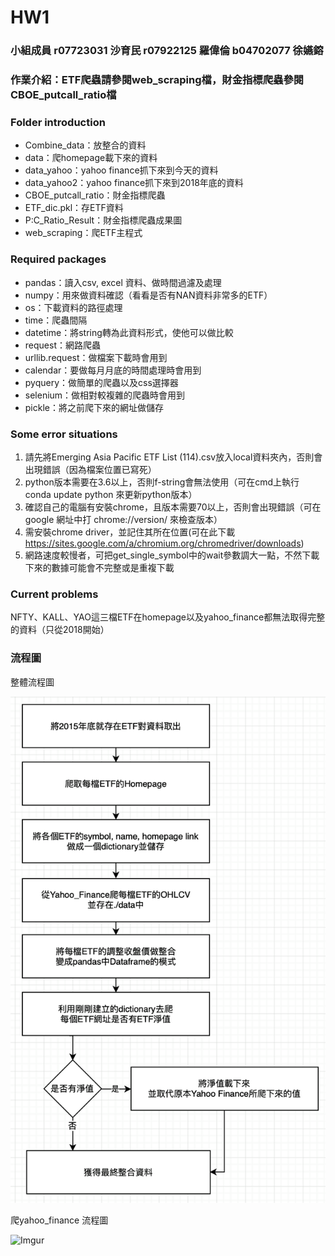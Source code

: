 # HW1
### 小組成員 r07723031 沙育民 r07922125 羅偉倫 b04702077 徐嬿鎔

### 作業介紹：ETF爬蟲請參閱web_scraping檔，財金指標爬蟲參閱CBOE_putcall_ratio檔

### Folder introduction
* Combine_data：放整合的資料
* data：爬homepage載下來的資料
* data_yahoo：yahoo finance抓下來到今天的資料 
* data_yahoo2：yahoo finance抓下來到2018年底的資料 
* CBOE_putcall_ratio：財金指標爬蟲
* ETF_dic.pkl：存ETF資料
* P:C_Ratio_Result：財金指標爬蟲成果圖
* web_scraping：爬ETF主程式

### Required packages
* pandas：讀入csv, excel 資料、做時間過濾及處理
* numpy：用來做資料確認（看看是否有NAN資料非常多的ETF）
* os：下載資料的路徑處理 
* time：爬蟲間隔 
* datetime：將string轉為此資料形式，使他可以做比較
* request：網路爬蟲 
* urllib.request：做檔案下載時會用到 
* calendar：要做每月月底的時間處理時會用到
* pyquery：做簡單的爬蟲以及css選擇器
* selenium：做相對較複雜的爬蟲時會用到
* pickle：將之前爬下來的網址做儲存

### Some error situations
1. 請先將Emerging Asia Pacific ETF List (114).csv放入local資料夾內，否則會出現錯誤（因為檔案位置已寫死）
2. python版本需要在3.6以上，否則f-string會無法使用（可在cmd上執行 conda update python 來更新python版本）
3. 確認自己的電腦有安裝chrome，且版本需要70以上，否則會出現錯誤（可在google 網址中打 chrome://version/  來檢查版本）
4. 需安裝chrome driver，並記住其所在位置(可在此下載 https://sites.google.com/a/chromium.org/chromedriver/downloads)
5. 網路速度較慢者，可把get_single_symbol中的wait參數調大一點，不然下載下來的數據可能會不完整或是重複下載

### Current problems
NFTY、KALL、YAO這三檔ETF在homepage以及yahoo_finance都無法取得完整的資料（只從2018開始）

### 流程圖
整體流程圖

![Imgur](https://github.com/Sasascha/homework1/blob/master/%E6%B5%81%E7%A8%8B%E5%9C%96.png)


爬yahoo_finance 流程圖

![Imgur](https://i.imgur.com/SIaVFTC.png)
